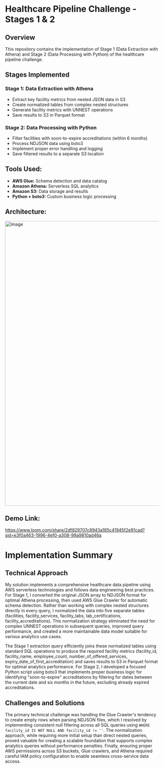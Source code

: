 # Healthcare Pipeline Challenge - Stages 1 & 2

## Overview
This repository contains the implementation of Stage 1 (Data Extraction with Athena) and Stage 2 (Data Processing with Python) of the healthcare pipeline challenge.

## Stages Implemented

### Stage 1: Data Extraction with Athena
- Extract key facility metrics from nested JSON data in S3
- Create normalized tables from complex nested structures
- Generate facility metrics with UNNEST operations
- Save results to S3 in Parquet format

### Stage 2: Data Processing with Python
- Filter facilities with soon-to-expire accreditations (within 6 months)
- Process NDJSON data using boto3
- Implement proper error handling and logging
- Save filtered results to a separate S3 location

## Tools Used:
- **AWS Glue:** Schema detection and data catalog
- **Amazon Athena:** Serverless SQL analytics
- **Amazon S3:** Data storage and results
- **Python + boto3:** Custom business logic processing

## Architecture:
<img width="1884" height="933" alt="Image" src="https://github.com/user-attachments/assets/040644e9-1f07-404a-a96a-0742a8823e4f" />

## Demo Link:
https://www.loom.com/share/2df829707c8943a185c41945f2e91cad?sid=e3f0a463-1996-4ef0-a308-99a9810ad46a

# Implementation Summary

## Technical Approach

My solution implements a comprehensive healthcare data pipeline using AWS serverless technologies and follows data engineering best practices. For Stage 1, I converted the original JSON array to NDJSON format for optimal Athena processing, then used AWS Glue Crawler for automatic schema detection. Rather than working with complex nested structures directly in every query, I normalized the data into five separate tables (facilities, facility_services, facility_labs, lab_certifications, facility_accreditations). This normalization strategy eliminated the need for complex UNNEST operations in subsequent queries, improved query performance, and created a more maintainable data model suitable for various analytics use cases.

The Stage 1 extraction query efficiently joins these normalized tables using standard SQL operations to produce the required facility metrics (facility_id, facility_name, employee_count, number_of_offered_services, expiry_date_of_first_accreditation) and saves results to S3 in Parquet format for optimal analytics performance. For Stage 2, I developed a focused Python script using boto3 that implements proper business logic for identifying "soon-to-expire" accreditations by filtering for dates between the current date and six months in the future, excluding already expired accreditations.

## Challenges and Solutions

The primary technical challenge was handling the Glue Crawler's tendency to create empty rows when parsing NDJSON files, which I resolved by implementing consistent null filtering across all SQL queries using `WHERE facility_id IS NOT NULL AND facility_id != ''`. The normalization approach, while requiring more initial setup than direct nested queries, proved valuable for creating a scalable foundation that supports complex analytics queries without performance penalties. Finally, ensuring proper AWS permissions across S3 buckets, Glue crawlers, and Athena required careful IAM policy configuration to enable seamless cross-service data access.
